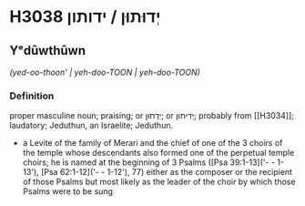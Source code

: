 # H3038 יְדוּתוּן / ידותון

## Yᵉdûwthûwn

_(yed-oo-thoon' | yeh-doo-TOON | yeh-doo-TOON)_

### Definition

proper masculine noun; praising; or יְדֻתוּן; or יְדִיתוּן; probably from [[H3034]]; laudatory; Jeduthun, an Israelite; Jeduthun.

- a Levite of the family of Merari and the chief of one of the 3 choirs of the temple whose descendants also formed one of the perpetual temple choirs; he is named at the beginning of 3 Psalms ([Psa 39:1-13]('- - 1-13'), [Psa 62:1-12]('- - 1-12'), 77) either as the composer or the recipient of those Psalms but most likely as the leader of the choir by which those Psalms were to be sung
